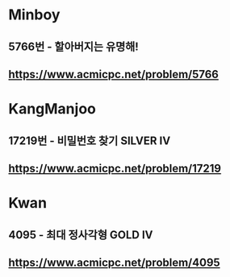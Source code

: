 # Minboy
## 5766번 - 할아버지는 유명해!
## https://www.acmicpc.net/problem/5766

# KangManjoo
## 17219번 - 비밀번호 찾기 SILVER IV
## https://www.acmicpc.net/problem/17219

# Kwan
## 4095 - 최대 정사각형 GOLD IV
## https://www.acmicpc.net/problem/4095
